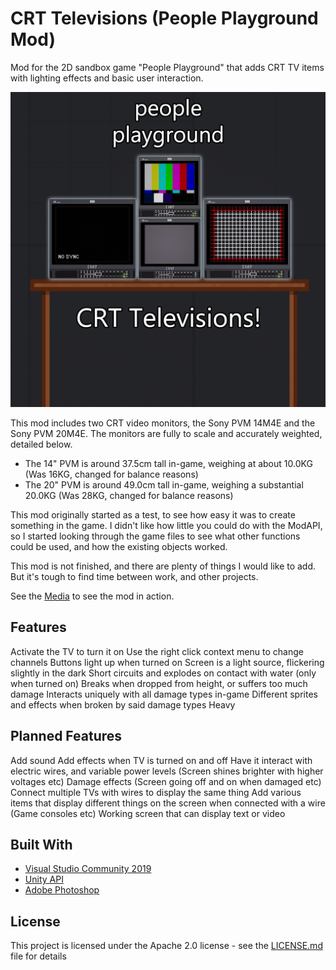 # CRT Televisions (People Playground Mod)
 Mod for the 2D sandbox game "People Playground" that adds CRT TV items with lighting effects and basic user interaction.

![Logo](https://github.com/RyanT95/PPG_CRT-Televisions/blob/main/Media/icon.png)

This mod includes two CRT video monitors, the Sony PVM 14M4E and the Sony PVM 20M4E. The monitors are fully to scale and accurately weighted, detailed below.
* The 14" PVM is around 37.5cm tall in-game, weighing at about 10.0KG (Was 16KG, changed for balance reasons)
* The 20" PVM is around 49.0cm tall in-game, weighing a substantial 20.0KG (Was 28KG, changed for balance reasons)

This mod originally started as a test, to see how easy it was to create something in the game. I didn't like how little you could do with the ModAPI, so I started looking through the game files to see what other functions could be used, and how the existing objects worked.

This mod is not finished, and there are plenty of things I would like to add. But it's tough to find time between work, and other projects.

See the [Media](https://github.com/RyanT95/PPG_CRT-Televisions/blob/main/Media) to see the mod in action.

## Features
Activate the TV to turn it on
Use the right click context menu to change channels
Buttons light up when turned on
Screen is a light source, flickering slightly in the dark
Short circuits and explodes on contact with water (only when turned on)
Breaks when dropped from height, or suffers too much damage
Interacts uniquely with all damage types in-game
Different sprites and effects when broken by said damage types
Heavy

## Planned Features
Add sound
Add effects when TV is turned on and off
Have it interact with electric wires, and variable power levels (Screen shines brighter with higher voltages etc)
Damage effects (Screen going off and on when damaged etc)
Connect multiple TVs with wires to display the same thing
Add various items that display different things on the screen when connected with a wire (Game consoles etc)
Working screen that can display text or video

## Built With
* [Visual Studio Community 2019](https://visualstudio.microsoft.com/vs/) 
* [Unity API](https://docs.unity3d.com/ScriptReference/)
* [Adobe Photoshop](https://www.adobe.com/uk/products/photoshop.html)

## License
This project is licensed under the Apache 2.0 license - see the [LICENSE.md](https://github.com/RyanT95/PPG_CRT-Televisions/blob/main/LICENSE) file for details
